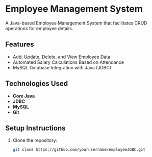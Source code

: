 # Employee Management System

A Java-based Employee Management System that facilitates CRUD operations for employee details.

## Features
- Add, Update, Delete, and View Employee Data
- Automated Salary Calculations Based on Attendance
- MySQL Database Integration with Java (JDBC)

## Technologies Used
- **Core Java**
- **JDBC**
- **MySQL**
- **Git**

## Setup Instructions
1. Clone the repository:
   ```sh
   git clone https://github.com/yourusername/employeeJDBC.git
